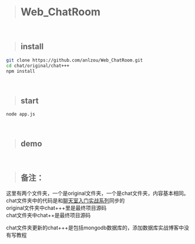 > # Web_ChatRoom		

<br>	

> ## install
```bash
git clone https://github.com/anlzou/Web_ChatRoom.git
cd chat/original/chat+++
npm install
```
<br>

> ## start
```bash
node app.js
```
<br>

> ## demo

<br>

> ## 备注：

这里有两个文件夹，一个是original文件夹，一个是chat文件夹，内容基本相同。<br>
chat文件夹中的代码是和[聊天室入门实战系列](http://blog.csdn.net/neuq_zxy/article/details/76794551)同步的<br>
original文件夹中chat+++里是最终项目源码<br>
chat文件夹中chat++是最终项目源码

chat文件夹更新的chat+++是包括mongodb数据库的，添加数据库实战博客中没有写教程
